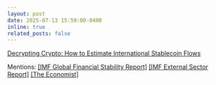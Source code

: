 ```yaml
---
layout: post
date: 2025-07-13 15:59:00-0400
inline: true
related_posts: false
---
```


[Decrypting Crypto: How to Estimate International Stablecoin Flows](https://www.imf.org/en/Publications/WP/Issues/2025/07/11/Decrypting-Crypto-How-to-Estimate-International-Stablecoin-Flows-568260)

Mentions: [[IMF Global Financial Stability Report]](https://www.imf.org/en/Publications/GFSR/Issues/2025/10/14/global-financial-stability-report-october-2025) [[IMF External Sector Report]](https://www.imf.org/en/Publications/ESR/Issues/2025/07/22/external-sector-report-2025) [[The Economist]](https://www.economist.com/finance-and-economics/2025/09/02/china-turns-crypto-curious)
